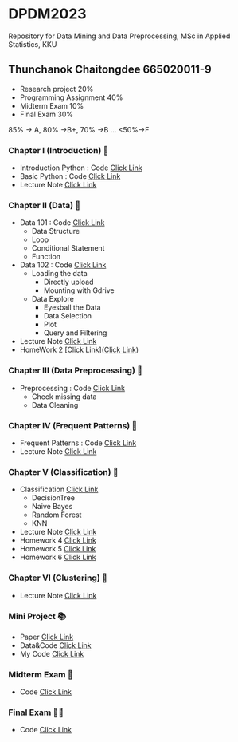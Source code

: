 # DPDM2023
Repository for Data Mining and Data Preprocessing, MSc in Applied Statistics, KKU

## Thunchanok Chaitongdee 665020011-9

- Research project              20%
- Programming Assignment        40%
- Midterm Exam                  10%
- Final Exam                    30%

85% -> A, 80% ->B+, 70% ->B ... <50%->F

### Chapter I (Introduction) 📕
- Introduction Python : Code [Click Link](https://github.com/ThunchanokChai/DPDM2023/blob/main/introduction.ipynb)
- Basic Python : Code [Click Link](https://github.com/ThunchanokChai/DPDM2023/blob/main/Python101.ipynb)
- Lecture Note [Click Link](https://github.com/ThunchanokChai/DPDM2023/blob/main/Introduction.pdf)

### Chapter II (Data) 📗
- Data 101 : Code [Click Link](https://github.com/ThunchanokChai/DPDM2023/blob/main/Data101.ipynb)
  - Data Structure
  - Loop
  - Conditional Statement
  - Function
- Data 102 : Code [Click Link](https://github.com/ThunchanokChai/DPDM2023/blob/main/Data102.ipynb)
  - Loading the data
    - Directly upload
    - Mounting with Gdrive
  - Data Explore
    - Eyesball the Data
    - Data Selection
    - Plot
    - Query and Filtering
- Lecture Note [Click Link](https://github.com/ThunchanokChai/DPDM2023/blob/main/Data.pdf)
- HomeWork 2 [Click Link]([Click Link](https://github.com/ThunchanokChai/DPDM2023/blob/main/Data101.ipynb))
  
### Chapter III (Data Preprocessing) 📙 
- Preprocessing : Code [Click Link](https://github.com/ThunchanokChai/DPDM2023/blob/main/Preprocessing.ipynb)
    - Check missing data
    - Data Cleaning
 
### Chapter IV (Frequent Patterns) 📘
- Frequent Patterns : Code [Click Link](https://github.com/ThunchanokChai/DPDM2023/blob/main/Frequent_Patterns_(Association_Rules).ipynb)
- Lecture Note [Click Link](https://github.com/ThunchanokChai/DPDM2023/blob/main/Frequent%20Patterns.pdf)

### Chapter V (Classification) 📓
- Classification [Click Link](https://github.com/ThunchanokChai/DPDM2023/blob/main/Classification_HW6.ipynb)
  - DecisionTree
  - Naive Bayes
  - Random Forest
  - KNN
- Lecture Note [Click Link](https://github.com/ThunchanokChai/DPDM2023/blob/main/Classification.pdf)
- Homework 4 [Click Link](https://github.com/ThunchanokChai/DPDM2023/blob/main/HW4.ipynb)
- Homework 5 [Click Link](https://github.com/ThunchanokChai/DPDM2023/blob/main/Classification.ipynb)
- Homework 6 [Click Link](https://github.com/ThunchanokChai/DPDM2023/blob/main/Classification_HW6.ipynb)

### Chapter VI (Clustering) 📔
- Lecture Note [Click Link](https://github.com/ThunchanokChai/DPDM2023/blob/main/Clustering.pdf)

### Mini Project 📚
- Paper [Click Link](https://pubmed.ncbi.nlm.nih.gov/32102816/)
- Data&Code [Click Link](https://github.com/GitEricLin/BMJOpen/)
- My Code [Click Link](https://github.com/ThunchanokChai/DPDM2023/blob/main/Project.ipynb)

### Midterm Exam 🫨
- Code [Click Link](https://github.com/ThunchanokChai/DPDM2023/blob/main/midterm_dpdm2023.ipynb)
 
### Final Exam 😵‍💫
- Code [Click Link](https://github.com/ThunchanokChai/DPDM2023/blob/main/Final_Exam.ipynb)

